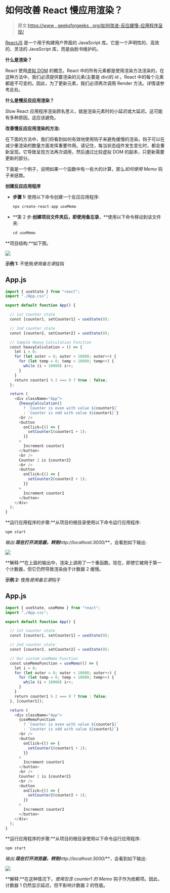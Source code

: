 # 如何改善 React 慢应用渲染？

> 原文:[https://www . geeksforgeeks . org/如何改进-反应缓慢-应用程序呈现/](https://www.geeksforgeeks.org/how-to-improve-slow-react-application-rendering/)

[ReactJS](https://www.geeksforgeeks.org/react-js-introduction-working/) 是一个用于构建用户界面的 JavaScript 库。它是一个声明性的、高效的、灵活的 JavaScript 库，而是由脸书维护的。

**什么是渲染？**

React 使用[虚拟 DOM](https://www.geeksforgeeks.org/reactjs-virtual-dom/) 的概念。React 中的所有元素都是使用渲染方法渲染的，在这种方法中，我们必须提供要渲染的元素(主要是 div)的 *id* 。React 中的每个元素都是不可变的。因此，为了更新元素，我们必须再次调用 Render 方法。详情请参考此处。

**什么是慢反应应用渲染？**

Slow React 应用程序渲染顾名思义，就是渲染元素时的小延迟或大延迟。这可能有多种原因。这应该避免。

**改善慢反应应用渲染的方法:**

在下面的方法中，我们将看到如何有效地使用钩子来避免缓慢的渲染。钩子可以在减少重渲染的数量方面发挥重要作用。请记住，每当状态组件发生变化时，都会重新呈现。它导致呈现方法再次调用，然后通过比较虚拟 DOM 的副本，只更新需要更新的部分。

下面是一个例子，说明如果一个函数中有一些大的计算，那么*如何使用 Memo* 钩子来拯救。

**创建反应应用程序**

*   **步骤 1:** 使用以下命令创建一个反应应用程序:

    ```jsx
    npx create-react-app useMemo 
    ```

*   **第 2 步:**创建项目文件夹后，即使用备忘录**，**使用以下命令移动到该文件夹:

    ```jsx
    cd useMemo
    ```

**项目结构:**如下图。

![](img/f73ec38fdb386afc5fdfc7991014ede7.png)

**示例 1:** 不使用*使用备忘录*挂钩

## App.js

```jsx
import { useState } from "react";
import "./App.css";

export default function App() {

  // 1st counter state
  const [counter1, setCounter1] = useState(0);

  // 2nd counter state
  const [counter2, setCounter2] = useState(0);

  // Sample Heavy Calculation Function
  const heavyCalculation = () => {
    let i = 0;
    for (let outer = 0; outer < 10000; outer++) {
      for (let temp = 0; temp < 10000; temp++) {
        while (i < 10000) i++;
      }
    }
    return counter1 % 2 === 0 ? true : false;
  };

  return (
    <div className="App">
      {heavyCalculation()
        ? `Counter is even with value ${counter1}`
        : `Counter is odd with value ${counter1}`}
      <br />
      <button
        onClick={() => {
          setCounter1(counter1 + 1);
        }}
      >
        Increment counter1
      </button>
      <br />
      Counter 2 is {counter2}
      <br />
      <button
        onClick={() => {
          setCounter2(counter2 + 1);
        }}
      >
        Increment counter2
      </button>
    </div>
  );
}
```

**运行应用程序的步骤:**从项目的根目录使用以下命令运行应用程序:

```jsx
npm start
```

**输出:**现在打开浏览器，转到***http://localhost:3000/***，会看到如下输出:

![](img/6c3181dc1b1f7748c682e268264bbcf4.png)

**解释:**在上面的输出中，渲染上调用了一个重函数。现在，即使它被用于第一个计数器，但它仍然导致渲染由于计数器 2 缓慢。

**示例 2:** 使用*使用备忘录*钩子

## App.js

```jsx
import { useState, useMemo } from "react";
import "./App.css";

export default function App() {

  // 1st counter state
  const [counter1, setCounter1] = useState(0);

  // 2nd counter state
  const [counter2, setCounter2] = useState(0);

  // Our custom useMemo Function
  const useMemoFunction = useMemo(() => {
    let i = 0;
    for (let outer = 0; outer < 10000; outer++) {
      for (let temp = 0; temp < 10000; temp++) {
        while (i < 10000) i++;
      }
    }
    return counter1 % 2 === 0 ? true : false;
  }, [counter1]);

  return (
    <div className="App">
      {useMemoFunction
        ? `Counter is even with value ${counter1}`
        : `Counter is odd with value ${counter1}`}
      <br />
      <button
        onClick={() => {
          setCounter1(counter1 + 1);
        }}
      >
        Increment counter1
      </button>
      <br />
      Counter 2 is {counter2}
      <br />
      <button
        onClick={() => {
          setCounter2(counter2 + 1);
        }}
      >
        Increment counter2
      </button>
    </div>
  );
}
```

**运行应用程序的步骤:**从项目的根目录使用以下命令运行应用程序:

```jsx
npm start
```

**输出:**现在打开浏览器，转到***http://localhost:3000/***，会看到如下输出:

![](img/044431c870ecced3705a1bf91687015b.png)

**解释:**在这种情况下，*使用包含 counter1 的 Memo* 钩子作为依赖项。因此，计数器 1 仍然显示延迟，但不影响计数器 2 的性能。